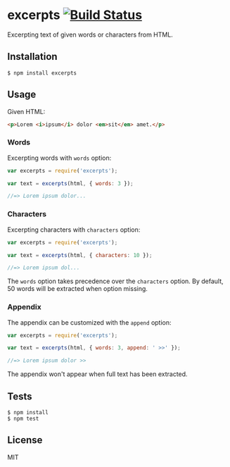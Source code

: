 # excerpts [![Build Status](https://travis-ci.org/gnowoel/excerpts.svg?branch=master)](https://travis-ci.org/gnowoel/excerpts)

Excerpting text of given words or characters from HTML.

## Installation

```
$ npm install excerpts
```

## Usage

Given HTML:

``` html
<p>Lorem <i>ipsum</i> dolor <em>sit</em> amet.</p>
```

### Words

Excerpting words with `words` option:

```javascript
var excerpts = require('excerpts');

var text = excerpts(html, { words: 3 });

//=> Lorem ipsum dolor...
```

### Characters

Excerpting characters with `characters` option:

```javascript
var excerpts = require('excerpts');

var text = excerpts(html, { characters: 10 });

//=> Lorem ipsum dol...
```

The `words` option takes precedence over the `characters` option. By default, 50 words will be extracted when option missing.

### Appendix

The appendix can be customized with the `append` option:

```javascript
var excerpts = require('excerpts');

var text = excerpts(html, { words: 3, append: ' >>' });

//=> Lorem ipsum dolor >>
```

The appendix won't appear when full text has been extracted.

## Tests

```
$ npm install
$ npm test
```

## License

MIT
